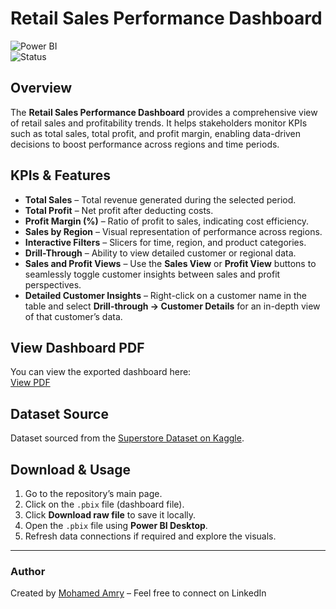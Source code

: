 # Retail Sales Performance Dashboard

![Power BI](https://img.shields.io/badge/Tool-Power%20BI-yellow)  
![Status](https://img.shields.io/badge/Status-Completed-brightgreen)

## Overview
The **Retail Sales Performance Dashboard** provides a comprehensive view of retail sales and profitability trends. It helps stakeholders monitor KPIs such as total sales, total profit, and profit margin, enabling data-driven decisions to boost performance across regions and time periods.

## KPIs & Features
- **Total Sales** – Total revenue generated during the selected period.
- **Total Profit** – Net profit after deducting costs.
- **Profit Margin (%)** – Ratio of profit to sales, indicating cost efficiency.
- **Sales by Region** – Visual representation of performance across regions.
- **Interactive Filters** – Slicers for time, region, and product categories.
- **Drill-Through** – Ability to view detailed customer or regional data.
- **Sales and Profit Views** – Use the **Sales View** or **Profit View** buttons to seamlessly toggle customer insights between sales and profit perspectives.
- **Detailed Customer Insights** – Right-click on a customer name in the table and select **Drill-through → Customer Details** for an in-depth view of that customer’s data.


## View Dashboard PDF

You can view the exported dashboard here:  
[View PDF](https://github.com/amrysiraj/Retail-Sales-Performance-Dashboard/blob/main/Screenshots.pdf)


## Dataset Source
Dataset sourced from the 
[Superstore Dataset on Kaggle](https://www.kaggle.com/datasets/vivek468/superstore-dataset-final/data).


## Download & Usage
1. Go to the repository’s main page.  
2. Click on the `.pbix` file (dashboard file).  
3. Click **Download raw file** to save it locally.  
4. Open the `.pbix` file using **Power BI Desktop**.  
5. Refresh data connections if required and explore the visuals.

---

### Author  
Created by [Mohamed Amry](https://www.linkedin.com/in/mohamed-amry-sirajudeen-1745951b1/) – Feel free to connect on LinkedIn
